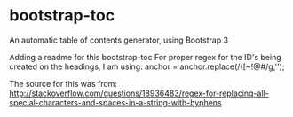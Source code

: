 # bootstrap-toc
An automatic table of contents generator, using Bootstrap 3

Adding a readme for this bootstrap-toc
For proper regex for the ID's being created on the headings, I am using:
anchor = anchor.replace(/([~!@#$%^&*()_+=`{}\[\]\|\\:;'<>,.\/? ])+/g, '-').replace(/^(-)+|(-)+$/g,'');

The source for this was from:
http://stackoverflow.com/questions/18936483/regex-for-replacing-all-special-characters-and-spaces-in-a-string-with-hyphens
